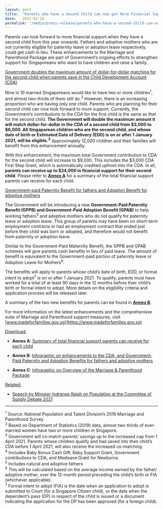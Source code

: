 ```yaml
---
layout: post
title:  "Parents who have a Second Child can now get More Financial Support; Cash benefit for those not eligible for paternity or adoption leave"
date:   2021-02-26
permalink: "/media/press-release/parents-who-have-a-second-child-can-now-get-more-financial-support-cash-benefit-for-those-not-eligible-for-paternity-or-adoption-leave"
---
```




Parents can look forward to more financial support when they have a second child from this year onwards. Fathers and adoptive mothers who are not currently eligible for paternity leave or adoption leave respectively, could get cash in lieu. These enhancements to the Marriage and Parenthood Package are part of Government’s ongoing efforts to strengthen support for Singaporeans who want to have children and raise a family.




<u>Government doubles the maximum amount of dollar-for-dollar matching for the second child when parents save in the Child Development Account (CDA)</u>

Nine in 10 married Singaporeans would like to have two or more children<sup>1</sup>, and almost two-thirds of them still do.<sup>2</sup> However, there is an increasing proportion who are having only one child. Parents who are planning for their second child can now look forward to more support. Currently, the Government’s contributions to the CDA for the first child is the same as that for the second child. **The Government will double the maximum amount it will match dollar-for-dollar in the CDA of a second child from $3,000 to $6,000. All Singaporean children who are the second child, and whose date of birth or Estimated Date of Delivery (EDD) is on  or after 1 January 2021, will be eligible.<sup>3</sup>** Approximately 12,000 children and their families will benefit from this enhancement annually.

With this enhancement, the maximum total Government contribution to CDA for the second child will increase to $9,000. This includes the $3,000 CDA First Step Grant, which is automatically credited upfront into the CDA. In all, **parents can receive up to $24,000 in financial support  for their second child**. Please refer to **<u>Annex A</u>** for a summary of the total financial support parents can receive for each child.

<u>Government-paid Paternity Benefit for fathers and Adoption Benefit for adoptive mothers</u>

The Government will be introducing a new **Government-Paid Paternity Benefit (GPPB) and Government-Paid Adoption Benefit (GPAB)** to help working fathers<sup>5</sup> and adoptive mothers who do not qualify for paternity leave or adoption leave. This group of parents may have been on short-term employment contracts or had an employment contract that ended just before their child was born or adopted, and therefore would not benefit from paternity or adoption leave. 

Similar to the Government-Paid Maternity Benefit, the GPPB and GPAB schemes will give parents cash benefits in lieu of paid leave. The amount of benefit is equivalent to the Government-paid portion of paternity leave or Adoption Leave for Mothers<sup>6</sup>. 

The benefits will apply to parents whose child’s date of birth, EDD, or formal intent to adopt<sup>7</sup> is on or after 1 January 2021. To qualify, parents must have worked for a total of at least 90 days in the 12 months before their child’s birth or formal intent to adopt. More details on the eligibility criteria and application process will be released later.

A summary of the two new benefits for parents can be found in **<u>Annex B</u>**.  

For more information on the latest enhancements and the comprehensive suite of Marriage and Parenthood support measures, visit [www.madeforfamilies.gov.sg](https://www.madeforfamilies.gov.sg)

<u>Download:</u>

  * **Annex A**: [Summary of total financial support parents can receive for each child](/files/media-centre/press-releases/annex-a-cos-2021.pdf)

  * **Annex B**: [Infographic on enhancements to the CDA, and Government-Paid Paternity and Adoption Benefits for fathers and adoptive mothers](/files/media-centre/press-releases/annex-b-cos-2021.pdf)

  * **Annex C**: [Infographic on Overview of the Marriage & Parenthood Package](/files/media-centre/press-releases/annex-c-cos-2021.pdf)

<u>Related:</u>

  * [Speech by Minister Indranee Rajah on Population at the Committee of Supply Debate 2021](https://www.population.gov.sg/media-centre/speeches/speech-by-minister-indranee-rajah-on-population-at-the-committee-of-supply-debate-2021)


----------
<sup>1</sup> Source: National Population and Talent Division’s 2016 Marriage and Parenthood Survey  
<sup>2</sup> Based on Department of Statistics (2019) data, almost two-thirds of ever-married women have two or more children in Singapore.  
<sup>3</sup> Government will co-match parents’ savings up to the increased cap from 1 April 2021. Parents whose children qualify and had saved into their child’s CDA before 1 April 2021, will also receive the increased co-matching.  
<sup>4</sup> Includes Baby Bonus Cash Gift, Baby Support Grant, Government contributions to CDA, and Medisave Grant for Newborns.  
<sup>5</sup> Includes natural and adoptive fathers  
<sup>6</sup> This will be calculated based on the average income earned by the father/ adoptive mother, over the 12-month period preceding the child’s birth or FIA (whichever applicable).  
<sup>7</sup> Formal intent to adopt (FIA) is the date when an application to adopt is submitted to Court (for a Singapore Citizen child), or the date when the dependent’s pass (DP) in respect of the child is issued or a document indicating the application for the DP has been approved (for a foreign child).
